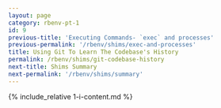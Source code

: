 ```yaml
---
layout: page
category: rbenv-pt-1
id: 9
previous-title: 'Executing Commands- `exec` and processes'
previous-permalink: '/rbenv/shims/exec-and-processes'
title: Using Git To Learn The Codebase's History
permalink: /rbenv/shims/git-codebase-history
next-title: Shims Summary
next-permalink: '/rbenv/shims/summary'
---
```


{% include_relative 1-i-content.md %}
